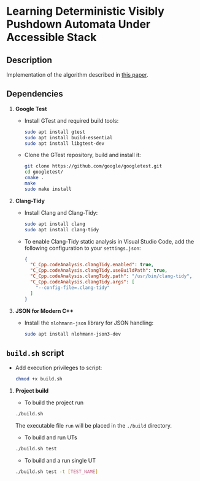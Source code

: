 # Learning Deterministic Visibly Pushdown Automata Under Accessible Stack

## Description

Implementation of the algorithm described in [this paper](https://drops.dagstuhl.de/storage/00lipics/lipics-vol241-mfcs2022/LIPIcs.MFCS.2022.74/LIPIcs.MFCS.2022.74.pdf).


## Dependencies

1. **Google Test**

   - Install GTest and required build tools:
     ```bash
     sudo apt install gtest
     sudo apt install build-essential
     sudo apt install libgtest-dev
     ```
   - Clone the GTest repository, build and install it:
     ```bash
     git clone https://github.com/google/googletest.git
     cd googletest/
     cmake .
     make
     sudo make install
     ```

2. **Clang-Tidy**

   - Install Clang and Clang-Tidy:
     ```bash
     sudo apt install clang
     sudo apt install clang-tidy
     ```
   - To enable Clang-Tidy static analysis in Visual Studio Code, add the following configuration to your `settings.json`:
     ```json
     {
       "C_Cpp.codeAnalysis.clangTidy.enabled": true,
       "C_Cpp.codeAnalysis.clangTidy.useBuildPath": true,
       "C_Cpp.codeAnalysis.clangTidy.path": "/usr/bin/clang-tidy",
       "C_Cpp.codeAnalysis.clangTidy.args": [
         "--config-file=.clang-tidy"
       ]
     }
     ```

3. **JSON for Modern C++**
   - Install the `nlohmann-json` library for JSON handling:
     ```bash
     sudo apt install nlohmann-json3-dev
     ```

## `build.sh` script
- Add execution privileges to script:
    ```bash
    chmod +x build.sh
    ```

1. **Project build**
    - To build the project run
    ```bash
    ./build.sh
    ```
    The executable file `run` will be placed in the `./build` directory.

    - To build and run UTs
    ```bash
    ./build.sh test
    ```
    - To build and a run single UT
    ```bash
    ./build.sh test -t [TEST_NAME]
    ```

